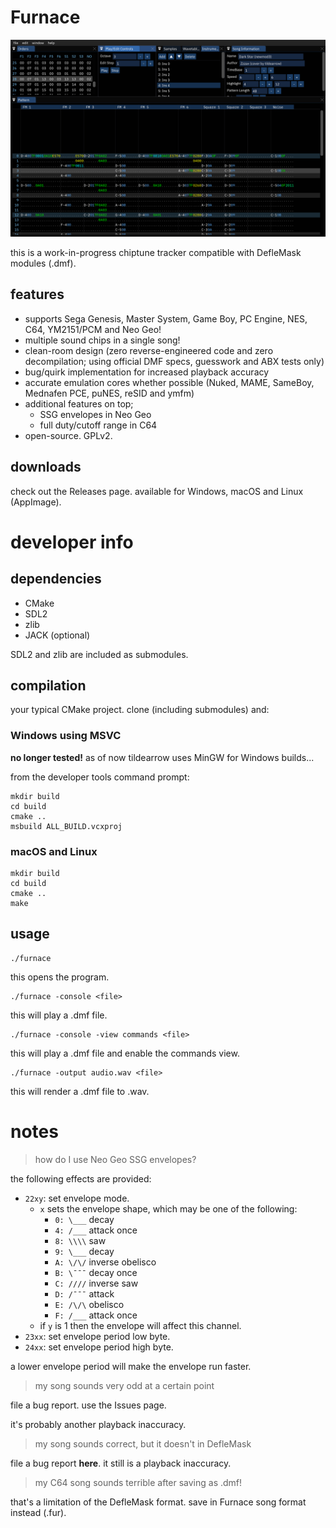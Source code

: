 # Furnace

![screenshot](papers/screenshot.png)

this is a work-in-progress chiptune tracker compatible with DefleMask modules (.dmf).

## features

- supports Sega Genesis, Master System, Game Boy, PC Engine, NES, C64, YM2151/PCM and Neo Geo!
- multiple sound chips in a single song!
- clean-room design (zero reverse-engineered code and zero decompilation; using official DMF specs, guesswork and ABX tests only)
- bug/quirk implementation for increased playback accuracy
- accurate emulation cores whether possible (Nuked, MAME, SameBoy, Mednafen PCE, puNES, reSID and ymfm)
- additional features on top;
  - SSG envelopes in Neo Geo
  - full duty/cutoff range in C64
- open-source. GPLv2.

## downloads

check out the Releases page. available for Windows, macOS and Linux (AppImage).

# developer info

## dependencies

- CMake
- SDL2
- zlib
- JACK (optional)

SDL2 and zlib are included as submodules.

## compilation

your typical CMake project. clone (including submodules) and:

### Windows using MSVC

**no longer tested!** as of now tildearrow uses MinGW for Windows builds...

from the developer tools command prompt:

```
mkdir build
cd build
cmake ..
msbuild ALL_BUILD.vcxproj
```

### macOS and Linux

```
mkdir build
cd build
cmake ..
make
```

## usage

```
./furnace
```

this opens the program.

```
./furnace -console <file>
```

this will play a .dmf file.

```
./furnace -console -view commands <file>
```

this will play a .dmf file and enable the commands view.

```
./furnace -output audio.wav <file>
```

this will render a .dmf file to .wav.

# notes

> how do I use Neo Geo SSG envelopes?

the following effects are provided:

- `22xy`: set envelope mode.
  - `x` sets the envelope shape, which may be one of the following:
    - `0: \___` decay
    - `4: /___` attack once
    - `8: \\\\` saw
    - `9: \___` decay
    - `A: \/\/` inverse obelisco
    - `B: \¯¯¯` decay once
    - `C: ////` inverse saw
    - `D: /¯¯¯` attack
    - `E: /\/\` obelisco
    - `F: /___` attack once
  - if `y` is 1 then the envelope will affect this channel.
- `23xx`: set envelope period low byte.
- `24xx`: set envelope period high byte.

a lower envelope period will make the envelope run faster.

> my song sounds very odd at a certain point

file a bug report. use the Issues page.

it's probably another playback inaccuracy.

> my song sounds correct, but it doesn't in DefleMask

file a bug report **here**. it still is a playback inaccuracy.

> my C64 song sounds terrible after saving as .dmf!

that's a limitation of the DefleMask format. save in Furnace song format instead (.fur).
